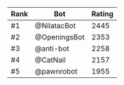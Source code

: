 Rank|Bot|Rating
---|---|---
#1|@NilatacBot|2445
#2|@OpeningsBot|2353
#3|@anti-bot|2258
#4|@CatNail|2157
#5|@pawnrobot|1955
